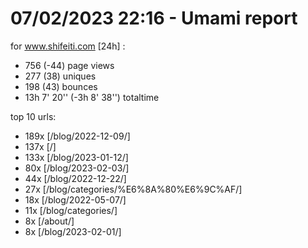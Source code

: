 # 07/02/2023 22:16 - Umami report
for www.shifeiti.com [24h] :

 - 756 (-44) page views
 - 277 (38) uniques
 - 198 (43) bounces
 - 13h 7' 20'' (-3h 8' 38'') totaltime


top 10 urls:
 - 189x [/blog/2022-12-09/]
 - 137x [/]
 - 133x [/blog/2023-01-12/]
 - 80x [/blog/2023-02-03/]
 - 44x [/blog/2022-12-22/]
 - 27x [/blog/categories/%E6%8A%80%E6%9C%AF/]
 - 18x [/blog/2022-05-07/]
 - 11x [/blog/categories/]
 - 8x [/about/]
 - 8x [/blog/2023-02-01/]



